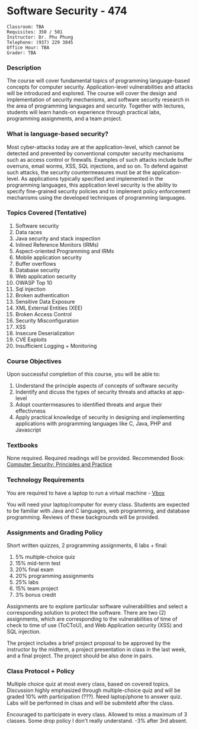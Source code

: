 # Software Security - 474

```
Classroom: TBA
Requisites: 350 / 501
Instructor: Dr. Phu Phung
Telephone: (937) 229 3845
Office Hour: TBA
Grader: TBA
```

### Description
The course will cover fundamental topics of programming language-based concepts
for computer security. Application-level vulnerabilities and attacks will be 
introduced and explored. The course will cover the design and implementation of
security mechanisms, and software security research in the area of programming
languages and security. Together with lectures, students will learn hands-on
experience through practical labs, programming assignments, and a team project.

### What is language-based security?
Most cyber-attacks today are at the application-level, which cannot be detected
and prevented by conventional computer security mechanisms such as access control
or firewalls. Examples of such attacks include buffer overruns, email worms,
XSS, SQL injections, and so on. To defend against such attacks, the security
countermeasures must be at the application-level. As applications typically 
specified and implemented in the programming languages, this application level
security is the ability to specify fine-grained security policies and to
implement policy enforcement mechanisms using the developed techniques of
programming languages.

### Topics Covered (Tentative)
1. Software security
1. Data races
1. Java security and stack inspection
1. Inlined Reference Monitors (IRMs)
1. Aspect-oriented Programming and IRMs
1. Mobile application security
1. Buffer overflows
1. Database security
1. Web application security
1. OWASP Top 10
 1. Sql injection
 1. Broken authentication
 1. Sensitive Data Exposure
 1. XML External Entities (XEE) 
 1. Broken Access Control
 1. Security Misconfiguration
 1. XSS
 1. Insecure Deserialization
 1. CVE Exploits
 1. Insufficient Logging + Monitoring

### Course Objectives
Upon successful completion of this course, you will be able to:
1. Understand the principle aspects of concepts of software security
1. Indentify and dicuss the types of security threats and attacks at app-level
1. Adopt countermeasures to identified threats and argue their effectivness
1. Apply practical knowledge of security in designing and implementing 
   applications with programming languages like C, Java, PHP and Javascript

### Textbooks
None required. Required readings will be provided. Recommended Book:
[Computer Security: Principles and Practice](https://www.amazon.com/Computer-Security-Principles-Practice-4th/dp/0134794109)

### Technology Requirements

You are required to have a laptop to run a virtual machine - [Vbox](https://www.virtualbox.org/)

You will need your laptop/computer for every class. Students are expected to be
familiar with Java and C languages, web programming, and database programming.
Reviews of these backgrounds will be provided.

### Assignments and Grading Policy

Short written quizzes, 2 programming assignments, 6 labs + final:
1. 5% multiple-choice quiz
1. 15% mid-term test
1. 20% final exam
1. 20% programming assignments
1. 25% labs
1. 15% team project
1. 3% bonus credit

Assignments are to explore particular software vulnerabilities and select a
corresponding solution to protect the software. There are two (2) assignments,
which are corresponding to the vulnerabilities of time of check to time of use
(ToCToU), and Web Application security (XSS) and SQL injection.

The project includes a brief project proposal to be approved by the instructor
by the midterm, a project presentation in class in the last week, and a final
project. The project should be also done in pairs.

### Class Protocol + Policy

Multiple choice quiz at most every class, based on covered topics. Discussion
highly emphasized through multiple-choice quiz and will be graded 10% with 
participation (???). Need laptop/phone to answer quiz. Labs will be performed
in clsas and will be submitetd after the class.

Encouraged to participate in every class. Allowed to miss a maximum of 3
classes. Some drop policy I don't really understand. -3% after 3rd absent.
